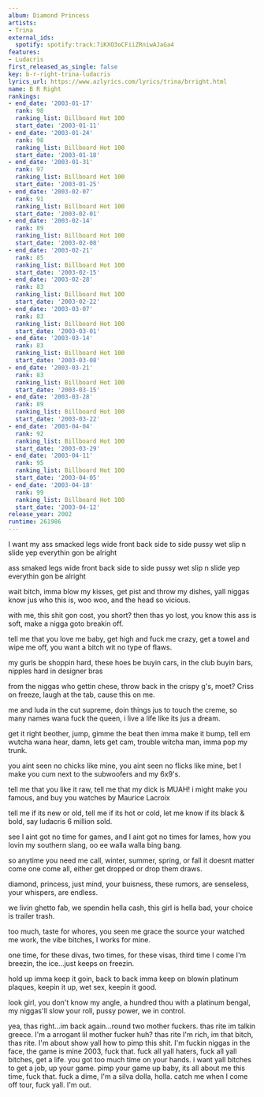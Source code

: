 ```yaml
---
album: Diamond Princess
artists:
- Trina
external_ids:
  spotify: spotify:track:7iKXO3oCFiiZRniwAJaGa4
features:
- Ludacris
first_released_as_single: false
key: b-r-right-trina-ludacris
lyrics_url: https://www.azlyrics.com/lyrics/trina/brright.html
name: B R Right
rankings:
- end_date: '2003-01-17'
  rank: 98
  ranking_list: Billboard Hot 100
  start_date: '2003-01-11'
- end_date: '2003-01-24'
  rank: 98
  ranking_list: Billboard Hot 100
  start_date: '2003-01-18'
- end_date: '2003-01-31'
  rank: 97
  ranking_list: Billboard Hot 100
  start_date: '2003-01-25'
- end_date: '2003-02-07'
  rank: 91
  ranking_list: Billboard Hot 100
  start_date: '2003-02-01'
- end_date: '2003-02-14'
  rank: 89
  ranking_list: Billboard Hot 100
  start_date: '2003-02-08'
- end_date: '2003-02-21'
  rank: 85
  ranking_list: Billboard Hot 100
  start_date: '2003-02-15'
- end_date: '2003-02-28'
  rank: 83
  ranking_list: Billboard Hot 100
  start_date: '2003-02-22'
- end_date: '2003-03-07'
  rank: 83
  ranking_list: Billboard Hot 100
  start_date: '2003-03-01'
- end_date: '2003-03-14'
  rank: 83
  ranking_list: Billboard Hot 100
  start_date: '2003-03-08'
- end_date: '2003-03-21'
  rank: 83
  ranking_list: Billboard Hot 100
  start_date: '2003-03-15'
- end_date: '2003-03-28'
  rank: 89
  ranking_list: Billboard Hot 100
  start_date: '2003-03-22'
- end_date: '2003-04-04'
  rank: 92
  ranking_list: Billboard Hot 100
  start_date: '2003-03-29'
- end_date: '2003-04-11'
  rank: 95
  ranking_list: Billboard Hot 100
  start_date: '2003-04-05'
- end_date: '2003-04-18'
  rank: 99
  ranking_list: Billboard Hot 100
  start_date: '2003-04-12'
release_year: 2002
runtime: 261986
---
```

I want my ass smacked
 legs wide
 front back
 side to side
 pussy wet
 slip n slide
 yep everythin gon be alright

 ass smaked
legs wide
 front back
 side to side
 pussy wet
 slip n slide
 yep everythin gon be alright


wait bitch, imma blow my kisses,
get pist and throw my dishes,
yall niggas know jus who this is,
woo woo, and the head so vicious.

with me, this shit gon cost,
you short? then thas yo lost,
you know this ass is soft,
make a nigga goto breakin off.

tell me that you love me baby,
get high and fuck me crazy,
get a towel and wipe me off,
you want a bitch wit no type of flaws.

my gurls be shoppin hard,
these hoes be buyin cars,
in the club buyin bars,
nipples hard in designer bras

from the niggas who gettin chese,
throw back in the crispy g's,
moet? Criss on freeze,
laugh at the tab, cause this on me.

me and luda in the cut supreme,
doin things jus to touch the creme,
so many names wana fuck the queen,
i live a life like its jus a dream.




get it right beother, jump,
gimme the beat then imma make it bump,
tell em wutcha wana hear, damn, lets get cam,
trouble witcha man, imma pop my trunk.

you aint seen no chicks like mine,
you aint seen no flicks like mine,
bet I make you cum next to the subwoofers and my 6x9's.

tell me that you like it raw,
tell me that my dick is MUAH!
i might make you famous, and buy you watches by Maurice Lacroix

tell me if its new or old,
tell me if its hot or cold,
let me know if its black & bold,
say ludacris 6 million sold.

see I aint got no time for games,
and I aint got no times for lames,
how you lovin my southern slang,
oo ee walla walla bing bang.

so anytime you need me call,
winter, summer, spring, or fall
it doesnt matter come one come all,
either get dropped or drop them draws.

diamond, princess,
just mind, your buisness,
these rumors, are senseless,
your whispers, are endless.

we livin ghetto fab,
we spendin hella cash,
this girl is hella bad,
your choice is trailer trash.

too much, taste for whores,
you seen me grace the source
your watched me work, the vibe
bitches, I works for mine.

one time, for these divas,
two times, for these visas,
third time I come I'm breezin,
the ice...just keeps on freezin.

hold up imma keep it goin,
back to back imma keep on blowin
platinum plaques, keepin it up,
wet sex, keepin it good.

look girl, you don't know my angle,
a hundred thou with a platinum bengal,
my niggas'll slow your roll,
pussy power, we in control.



yea, thas right...im back again...round two mother fuckers. thas rite im
talkin greece. I'm a arrogant lil mother fucker huh? thas rite I'm rich, im
that bitch, thas rite. I'm about show yall how to pimp this shit. I'm fuckin
niggas in the face, the game is mine 2003, fuck that. fuck all yall haters,
fuck all yall bitches, get a life. you got too much time on your hands. i
want yall bitches to get a job, up your game. pimp your game up baby, its
all about me this time, fuck that. fuck a dime, I'm a silva dolla, holla.
catch me when I come off tour, fuck yall. I'm out.
